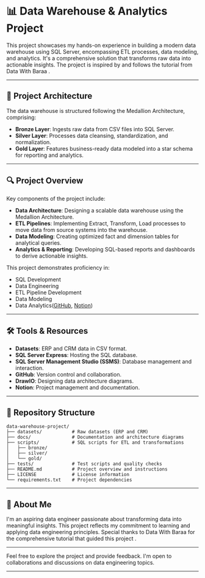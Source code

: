# 📊 Data Warehouse & Analytics Project

This project showcases my hands-on experience in building a modern data warehouse using SQL Server, encompassing ETL processes, data modeling, and analytics. It's a comprehensive solution that transforms raw data into actionable insights. The project is inspired by and follows the tutorial from Data With Baraa .

---

## 🧱 Project Architecture

The data warehouse is structured following the Medallion Architecture, comprising:

* **Bronze Layer**: Ingests raw data from CSV files into SQL Server.
* **Silver Layer**: Processes data cleansing, standardization, and normalization.
* **Gold Layer**: Features business-ready data modeled into a star schema for reporting and analytics.

---

## 🔍 Project Overview

Key components of the project include:

* **Data Architecture**: Designing a scalable data warehouse using the Medallion Architecture.
* **ETL Pipelines**: Implementing Extract, Transform, Load processes to move data from source systems into the warehouse.
* **Data Modeling**: Creating optimized fact and dimension tables for analytical queries.
* **Analytics & Reporting**: Developing SQL-based reports and dashboards to derive actionable insights.

This project demonstrates proficiency in:

* SQL Development
* Data Engineering
* ETL Pipeline Development
* Data Modeling
* Data Analytics([GitHub][1], [Notion][2])

---

## 🛠️ Tools & Resources

* **Datasets**: ERP and CRM data in CSV format.
* **SQL Server Express**: Hosting the SQL database.
* **SQL Server Management Studio (SSMS)**: Database management and interaction.
* **GitHub**: Version control and collaboration.
* **DrawIO**: Designing data architecture diagrams.
* **Notion**: Project management and documentation.

---

## 📂 Repository Structure

```
data-warehouse-project/
├── datasets/           # Raw datasets (ERP and CRM)
├── docs/               # Documentation and architecture diagrams
├── scripts/            # SQL scripts for ETL and transformations
│   ├── bronze/
│   ├── silver/
│   └── gold/
├── tests/              # Test scripts and quality checks
├── README.md           # Project overview and instructions
├── LICENSE             # License information
└── requirements.txt    # Project dependencies
```

---

## 🙋 About Me

I'm an aspiring data engineer passionate about transforming data into meaningful insights. This project reflects my commitment to learning and applying data engineering principles. Special thanks to Data With Baraa for the comprehensive tutorial that guided this project .

---

Feel free to explore the project and provide feedback. I'm open to collaborations and discussions on data engineering topics.

---

[1]: https://github.com/DataWithBaraa/sql-data-warehouse-project?utm_source=chatgpt.com "Data Warehouse and Analytics Project - GitHub"
[2]: https://www.notion.com/templates/sql-data-warehouse-project?srsltid=AfmBOoqZ_q2z6D6SzgWOGNaYwq1RdpLIA2GCKLEK9z5zePQQRA-Z6fvf&utm_source=chatgpt.com "SQL Data Warehouse Project Template by Data With Baraa - Notion"
